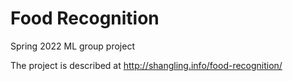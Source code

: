 # Food Recognition
Spring 2022 ML group project

The project is described at http://shangling.info/food-recognition/
